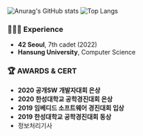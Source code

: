 
![Anurag's GitHub stats](https://github-readme-stats.vercel.app/api?username=noeyiz&&show_icons=true&count_private=true&theme=dracula)
![Top Langs](https://github-readme-stats.vercel.app/api/top-langs/?username=noeyiz&theme=dracula)

<!-- 
### 📓 Notion
[![Notion](https://img.shields.io/badge/Notion-%23000000.svg?style=for-the-badge&logo=notion&logoColor=white)](https://www.notion.so/b2df478b6ffe44569592903f90b08a83)
 -->
 
### 👩🏻‍💻 Experience
- **42 Seoul**, 7th cadet (2022)
- **Hansung University**, Computer Science

### 🏆 AWARDS & CERT
- **2020 공개SW 개발자대회 은상**
- **2020 한성대학교 공학경진대회 은상**
- **2019 임베디드 소프트웨어 경진대회 입상**
- **2019 한성대학교 공학경진대회 동상**
- 정보처리기사
